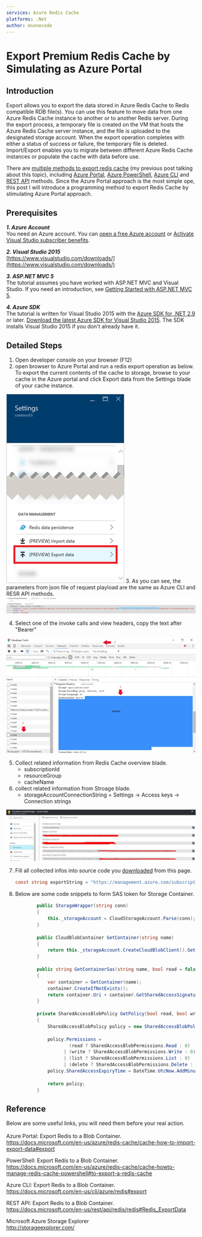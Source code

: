 ```yaml
---
services: Azure Redis Cache
platforms: .Net
author: msonecode
---
```


# Export Premium Redis Cache by Simulating as Azure Portal


## Introduction

Export allows you to export the data stored in Azure Redis Cache to Redis compatible RDB file(s). You can use this feature to move data from one Azure Redis Cache instance to another or to another Redis server. During the export process, a temporary file is created on the VM that hosts the Azure Redis Cache server instance, and the file is uploaded to the designated storage account. When the export operation completes with either a status of success or failure, the temporary file is deleted. Import/Export enables you to migrate between different Azure Redis Cache instances or populate the cache with data before use.

There are [multiple methods to export redis cache](https://github.com/zhangdingsong/ExportRedisViaAzureCLI) (my previous post talking about this topic), including [Azure Portal](https://docs.microsoft.com/en-us/azure/redis-cache/cache-how-to-import-export-data#export), [Azure PowerShell](https://docs.microsoft.com/en-us/azure/redis-cache/cache-howto-manage-redis-cache-powershell#to-export-a-redis-cache ), [Azure CLI](https://docs.microsoft.com/en-us/cli/azure/redis#export) and [REST API](https://docs.microsoft.com/en-us/rest/api/redis/redis#Redis_ExportData) methods. Since the Azure Portal approach is the most simple ope, this post I will introduce a programming method to export Redis Cache by stimulating Azure Portal approach.

## Prerequisites

***1. Azure Account***
<br/>
You need an Azure account. You can [open a free Azure account](https://azure.microsoft.com/pricing/free-trial/?WT.mc_id=A261C142F) or [Activate Visual Studio subscriber benefits](https://azure.microsoft.com/pricing/member-offers/msdn-benefits-details/?WT.mc_id=A261C142F).

***2. Visual Studio 2015***
<br/>
[https://www.visualstudio.com/downloads/](https://www.visualstudio.com/downloads/)

***3. ASP.NET MVC 5***
<br/>
The tutorial assumes you have worked with ASP.NET MVC and Visual Studio. If you need an introduction, see [Getting Started with ASP.NET MVC 5](http://www.asp.net/mvc/overview/getting-started/introduction/getting-started).

***4. Azure SDK***
<br/>
The tutorial is written for Visual Studio 2015 with the [Azure SDK for .NET 2.9](https://azure.microsoft.com/en-us/documentation/articles/dotnet-sdk/) or later.
[Download the latest Azure SDK for Visual Studio 2015](http://go.microsoft.com/fwlink/?linkid=518003). The SDK installs Visual Studio 2015 if you don't already have it.

## Detailed Steps

1.	Open developer console on your browser (F12)
2.	open browser to Azure Portal and run a redis export operation as below.
To export the current contents of the cache to storage, browse to your cache in the Azure portal and click Export data from the Settings blade of your cache instance.
<img src="https://github.com/zhangdingsong/ExportRedisBySimulateAzurePortal/raw/master/cache-export-data-choose-storage-container.png">
3. As you can see, the parameters from json file of request playload are the same as Azure CLI and RESR API methods.
<img src="https://github.com/zhangdingsong/ExportRedisBySimulateAzurePortal/raw/master/requestplayload.jpg">   

4. Select one of the invoke calls and view headers, copy the text after "Bearer"
<img src="https://github.com/zhangdingsong/ExportRedisBySimulateAzurePortal/raw/master/bearer.jpg">

5. Collect related information from Redis Cache overview blade.
 	* subscriptionId
 	* resourceGroup
 	* cacheName
6. collect related information from Stroage blade.
    * storageAccountConnectionString = Settings -> Access keys -> Connection strings
 <img src="https://github.com/zhangdingsong/ExportRedisBySimulateAzurePortal/raw/master/connectstring.jpg">
 
7. Fill all collected infos into source code you [downloaded](https://github.com/zhangdingsong/ExportRedisBySimulateAzurePortal/raw/master/csharp/RedisExportByStimulateAzurePortal.zip) from this page.

    ```c#
    const string exportString = "https://management.azure.com/subscriptions/{0}/resourceGroups/{1}/providers/Microsoft.Cache/Redis/{2}/export?api-version=2015-08-01";
    ```
8. Below are some code snippets to form SAS token for Storage Container.
    ```c#
            public StorageWrapper(string conn)
            {
                this._storageAccount = CloudStorageAccount.Parse(conn);
            }

            public CloudBlobContainer GetContainer(string name)
            {
                return this._storageAccount.CreateCloudBlobClient().GetContainerReference(name);
            }

            public string GetContainerSas(string name, bool read = false, bool write = false, bool list = false, bool delete = false)
            {
                var container = GetContainer(name);
                container.CreateIfNotExists();
                return container.Uri + container.GetSharedAccessSignature(GetPolicy(read, write, list, delete));
            }

            private SharedAccessBlobPolicy GetPolicy(bool read, bool write, bool list, bool delete)
            {
                SharedAccessBlobPolicy policy = new SharedAccessBlobPolicy();

                policy.Permissions =
                        (read ? SharedAccessBlobPermissions.Read : 0)
                      | (write ? SharedAccessBlobPermissions.Write : 0)
                      | (list ? SharedAccessBlobPermissions.List : 0)
                      | (delete ? SharedAccessBlobPermissions.Delete : 0);
                policy.SharedAccessExpiryTime = DateTime.UtcNow.AddMinutes(75); // Must be at least 65 minutes

                return policy;
            }
    ```

## Reference
Below are some useful links, you will need them before your real action.<br/><br/>
Azure Portal: Export Redis to a Blob Container.<br/>
https://docs.microsoft.com/en-us/azure/redis-cache/cache-how-to-import-export-data#export

PowerShell: Export Redis to a Blob Container.<br/>
https://docs.microsoft.com/en-us/azure/redis-cache/cache-howto-manage-redis-cache-powershell#to-export-a-redis-cache 

Azure CLI: Export Redis to a Blob Container.<br/>
https://docs.microsoft.com/en-us/cli/azure/redis#export

REST API: Export Redis to a Blob Container.<br/>
https://docs.microsoft.com/en-us/rest/api/redis/redis#Redis_ExportData

Microsoft Azure Storage Explorer<br/>
http://storageexplorer.com/

